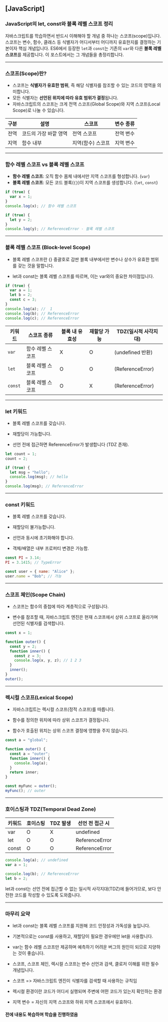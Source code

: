 ## [JavaScript]

### JavaScript의 let, const와 블록 레벨 스코프 정리

자바스크립트를 학습하면서 반드시 이해해야 할 개념 중 하나는 스코프(scope)입니다. 스코프는 변수, 함수, 클래스 등 식별자가 어디서부터 어디까지 유효한지를 결정하는 기본이자 핵심 개념입니다. ES6에서 등장한 `let`과 `const`는 기존의 `var`와 다른 **블록 레벨 스코프**를 제공합니다. 이 포스트에서는 그 개념들을 총정리합니다.

---

### 스코프(Scope)란?

- 스코프는 **식별자가 유효한 범위**, 즉 해당 식별자를 참조할 수 있는 코드의 영역을 의미합니다.
- 모든 식별자는 **선언된 위치에 따라 유효 범위가 결정**됩니다.
- 자바스크립트의 스코프는 크게 전역 스코프(Global Scope)와 지역 스코프(Local Scope)로 나눌 수 있습니다.

| 구분 | 설명                  | 스코프            | 변수 종류 |
| ---- | --------------------- | ----------------- | --------- |
| 전역 | 코드의 가장 바깥 영역 | 전역 스코프       | 전역 변수 |
| 지역 | 함수 내부             | 지역(함수) 스코프 | 지역 변수 |

---

### 함수 레벨 스코프 vs 블록 레벨 스코프

- **함수 레벨 스코프**: 오직 함수 몸체 내에서만 지역 스코프를 형성합니다. (`var`)
- **블록 레벨 스코프**: 모든 코드 블록(`{}`)이 지역 스코프를 생성합니다. (`let`, `const`)

```javascript
if (true) {
  var x = 1;
}
console.log(x); // 함수 레벨 스코프

if (true) {
  let y = 2;
}
console.log(y); // ReferenceError - 블록 레벨 스코프
```

---

### 블록 레벨 스코프 (Block-level Scope)

- 블록 레벨 스코프란 {} 중괄호로 감싼 블록 내부에서만 변수나 상수가 유효한 범위를 갖는 것을 말합니다.

- let과 const는 블록 레벨 스코프를 따르며, 이는 var와의 중요한 차이점입니다.

```js
if (true) {
  var a = 1;
  let b = 2;
  const c = 3;
}
console.log(a); //  1
console.log(b); // ReferenceError
console.log(c); // ReferenceError
```

| 키워드  | 스코프 종류      | 블록 내 유효성 | 재할당 가능 | TDZ(일시적 사각지대) |
| ------- | ---------------- | -------------- | ----------- | -------------------- |
| `var`   | 함수 레벨 스코프 | X              | O           | (undefined 반환)     |
| `let`   | 블록 레벨 스코프 | O              | O           | (ReferenceError)     |
| `const` | 블록 레벨 스코프 | O              | X           | (ReferenceError)     |

---

### let 키워드

- 블록 레벨 스코프를 갖습니다.

- 재할당이 가능합니다.

- 선언 전에 접근하면 ReferenceError가 발생합니다 (TDZ 존재).

```js
let count = 1;
count = 2;

if (true) {
  let msg = "hello";
  console.log(msg); // hello
}
console.log(msg); // ReferenceError
```

---

### const 키워드

- 블록 레벨 스코프를 갖습니다.

- 재할당이 불가능합니다.

- 선언과 동시에 초기화해야 합니다.

- 객체/배열은 내부 프로퍼티 변경은 가능함.

```js
const PI = 3.14;
PI = 3.1415; // TypeError

const user = { name: "Alice" };
user.name = "Bob"; // 가능
```

---

### 스코프 체인(Scope Chain)

- 스코프는 함수의 중첩에 따라 계층적으로 구성됩니다.

- 변수를 참조할 때, 자바스크립트 엔진은 현재 스코프에서 상위 스코프로 올라가며 선언된 식별자를 검색합니다.

```js
const x = 1;

function outer() {
  const y = 2;
  function inner() {
    const z = 3;
    console.log(x, y, z); // 1 2 3
  }
  inner();
}
outer();
```

---

### 렉시컬 스코프(Lexical Scope)

- 자바스크립트는 렉시컬 스코프(정적 스코프)를 따릅니다.

- 함수를 정의한 위치에 따라 상위 스코프가 결정됩니다.

- 함수가 호출된 위치는 상위 스코프 결정에 영향을 주지 않습니다.

```js
const a = "global";

function outer() {
  const a = "outer";
  function inner() {
    console.log(a);
  }
  return inner;
}

const myFunc = outer();
myFunc(); // outer
```

---

### 호이스팅과 TDZ(Temporal Dead Zone)

| 키워드 | 호이스팅 | TDZ 발생 | 선언 전 접근 시 |
| ------ | -------- | -------- | --------------- |
| var    | O        | X        | undefined       |
| let    | O        | O        | ReferenceError  |
| const  | O        | O        | ReferenceError  |

```js
console.log(a); // undefined
var a = 1;

console.log(b); // ReferenceError
let b = 2;
```

let과 const는 선언 전에 접근할 수 없는 일시적 사각지대(TDZ)에 들어가므로, 보다 안전한 코드를 작성할 수 있도록 도와줍니다.

---

### 마무리 요약

- let과 const는 블록 레벨 스코프를 지원해 코드 안정성과 가독성을 높입니다.

- 기본적으로는 const를 사용하고, 재할당이 필요한 경우에만 let을 사용합니다.

- var는 함수 레벨 스코프만 제공하며 예측하기 어려운 버그의 원인이 되므로 지양하는 것이 좋습니다.

- 스코프, 스코프 체인, 렉시컬 스코프는 변수 선언과 검색, 클로저 이해를 위한 필수 개념입니다.

- 스코프 => 자바스크립트 엔진이 식별자를 검색할 때 사용하는 규칙임

- 렉시컬 환경이란 코드가 어디서 실행되며 주변에 어떤 코드가 있는지 확인하는 환경

- 지역 변수 = 자신의 지역 스코프와 하위 지역 스코프에서 유효하다.

#### 전에 내용도 복습하며 학습을 진행하였음
